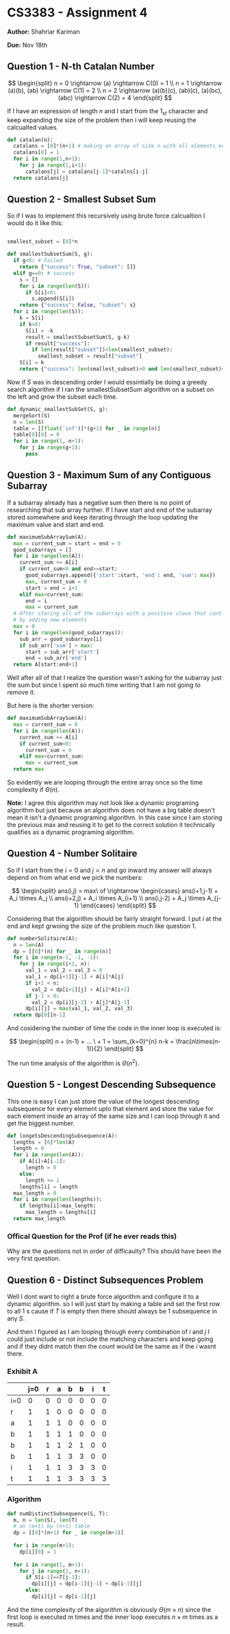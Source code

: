 # CS3383 - Assignment 4

**Author:** Shahriar Kariman

**Due:** Nov 18th

## Question 1 - N-th Catalan Number

$$
\begin{split}
  n = 0 \rightarrow (a) \rightarrow C(0) = 1
  \\
  n = 1 \rightarrow (a)(b), (ab) \rightarrow C(1) = 2
  \\
  n = 2 \rightarrow (a)(b)(c), (ab)(c), (a)(bc), (abc) \rightarrow C(2) = 4
\end{split}
$$

If I have an expression of length $n$ and I start from the $1_{st}$ character and keep expanding the size of the problem then i will keep reusing the calcualted values.

```py
def catalan(n):
  catalans = [0]*(n+1) # making an array of size n with all elements equal to 1
  catalans[0] = 1
  for i in range(1,n+1):
    for j in range(1,i+1):
      catalans[j] = catalans[j-1]*catalns[i-j]
  return catalans[j]
```

## Question 2 - Smallest Subset Sum

So if I was to implement this recursively using brute force calcualtion I would do it like this:

```py

smallest_subset = [0]*n

def smallestSubsetSum(S, g):
  if g<0: # Failed
    return {"success": True, "subset": []}
  elif g==0: # success
    s = []
    for i in range(len(S)):
      if S[i]<0:
        s.append(S[i])
    return {"success": False, "subset": s}
  for i in range(len(S)):
    k = S[i]
    if k>0:
      S[i] = -k
      result = smallestSubsetSum(S, g-k)
      if result["success"]:
        if len(result["subset"])<len(smallest_subset):
          smallest_subset = result["subset"]
    S[i] = k
    return {"success": len(smallest_subset)>0 and len(smallest_subset)<n, "subset": smallest_subset}
```

Now if $S$ was in descending order I would essintially be doing a greedy search algorithm if I ran the smallestSubsetSum algorithm on a subset on the left and grow the subset each time.

```py
def dynamic_smallestSubSet(S, g):
  mergeSort(S)
  n = len(S)
  table = [[float('inf')]*(g+1) for _ in range(n)]
  table[0][0] = 0
  for i in range(1, n+1):
    for j in range(g+1):
      pass
```

## Question 3 - Maximum Sum of any Contiguous Subarray

If a subarray already has a negative sum then there is no point of researching that sub array further. If I have start and end of the subarray stored somewhere and keep iterating through the loop updating the maximum value and start and end.

```py
def maximumSubArraySum(A):
  max = current_sum = start = end = 0
  good_subarrays = []
  for i in range(len(A)):
    current_sum += A[i]
    if current_sum<0 and end>=start:
      good_subarrays.append({'start':start, 'end': end, 'sum': max})
      max, current_sum = 0
      start = end = i+1
    elif max<current_sum:
      end = i
      max = current_sum
  # After storing all of the subarrays with a positive vlaue that cant improve anymore
  # by adding new elements
  max = 0
  for i in range(len(good_subarrays)):
    sub_arr = good_subarrays[i]
    if sub_arr['sum'] > max:
      start = sub_arr['start']
      end = sub_arr['end']
  return A[start:end+1]
```

Well after all of that I realize the question wasn't asking for the subarray just the sum but since I spent so much time writing that I am not going to remove it.

But here is the shorter version:

```py
def maximumSubArraySum(A):
  max = current_sum = 0
  for i in range(len(A)):
    current_sum += A[i]
    if current_sum<0:
      current_sum = 0
    elif max<current_sum:
      max = current_sum
  return max
```

So evidently we are looping through the entire array once so the time complexity if $\Theta(n)$.

**Note:** I agree this algorithm may not look like a dynamic programing algorithm but just because an algorithm does not have a big table doesn't mean it isn't a dynamic programing algorithm. In this case since I am storing the previous max and reusing it to get to the correct solution it technically qualifies as a dynamic programing algorithm.

## Question 4 - Number Solitaire

So if I start from the $i=0$ and $j=n$ and go inward my answer will always depend on from what end we pick the numbers:

$$
\begin{split}
  ans(i,j) = max\ of \rightarrow
    \begin{cases}
      ans(i+1,j-1) + A_i \times A_j
      \\
      ans(i+2,j) + A_i \times A_{i+1}
      \\
      ans(i,j-2) + A_j \times A_{j-1}
    \end{cases}
\end{split}
$$

Considering that the algorithm should be fairly straight forward. I put $i$ at the end and kept grwoing the size of the problem much like question 1.

```py
def numberSolitaire(A):
  n = len(A)
  dp = [[0]*(n) for _ in range(n)]
  for i in range(n-1, -1, -1):
    for j in range(i+1, n):
      val_1 = val_2 = val_3 = 0
      val_1 = dp[i+1][j-1] + A[i]*A[j]
      if i+1 < n:
        val_2 = dp[i+2][j] + A[i]*A[i+1]
      if j-1 > 0:
        val_2 = dp[i][j-2] + A[j]*A[j-1]
      dp[i][j] = max(val_1, val_2, val_3)
  return dp[0][n-1]
```

And cosidering the number of time the code in the inner loop is executed is:

$$
\begin{split}
  n + (n-1) + ... \ + 1 = \sum_{k=0}^{n} n-k = \frac{n\times(n-1)}{2}
\end{split}
$$

The run time analysis of the algorithm is $\Theta(n^2)$.

## Question 5 - Longest Descending Subsequence

This one is easy I can just store the value of the longest descending subsequence for every element upto that element and store the value for each element inside an array of the same size and I can loop through it and get the biggest number.

```py
def longetsDescendingSubsequence(A):
  lengths = [0]*len(A)
  length = 0
  for i in range(len(A)):
    if A[i]>A[i-1]:
      length = 0
    else:
      length += 1
    lengths[i] = length
  max_length = 0
  for i in range(len(lengths)):
    if lengths[i]>max_length:
      max_length = lengths[i]
  return max_length
```

### Offical Question for the Prof (if he ever reads this)

Why are the questions not in order of difficaulty? This should have been the very first question.

## Question 6 - Distinct Subsequences Problem

Well I dont want to right a brute force algorithm and configure it to a dynamic algorithm. so I will just start by making a table and set the first row to all $1$ s cause if $T$ is empty then there should always be $1$ subsequence in any $S$.

And then I figured as I am looping through every combination of $i$ and $j$ I could just include or not include the matching characters and keep going and if they didnt match then the count would be the same as if the $i$ wasnt there.

### Exhibit A

|       |j=0 | r | a | b | b | i | t |
|-------|----|---|---|---|---|---|---|
| i=0   | 0  | 0 | 0 | 0 | 0 | 0 | 0 |
| r     | 1  | 1 | 0 | 0 | 0 | 0 | 0 |
| a     | 1  | 1 | 1 | 0 | 0 | 0 | 0 |
| b     | 1  | 1 | 1 | 1 | 0 | 0 | 0 |
| b     | 1  | 1 | 1 | 2 | 1 | 0 | 0 |
| b     | 1  | 1 | 1 | 3 | 3 | 0 | 0 |
| i     | 1  | 1 | 1 | 3 | 3 | 3 | 0 |
| t     | 1  | 1 | 1 | 3 | 3 | 3 | 3 |

### Algorithm

```py
def numDistinctSubsequence(S, T):
  m, n = len(S), len(T)
  # an (m+1) by (n+1) table
  dp = [[0]*(n+1) for _ in range(m+1)]
  
  for i in range(m+1):
    dp[i][0] = 1
  
  for i in range(1, m+1):
    for j in range(1, n+1):
      if S[i-1]==T[j-1]:
        dp[i][j] = dp[i-1][j-1] + dp[i-1][j]
      else:
        dp[i][j] = dp[i-1][j]
```

And the time complexity of the algorithm is obviously $\Theta(m \times n)$ since the first loop is executed $m$ times and the inner loop executes $n \times m$ times as a result.
